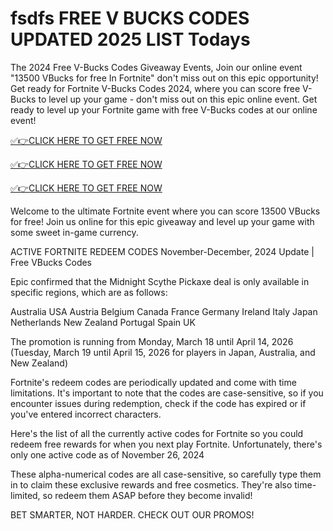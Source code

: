 # fsdfs FREE V BUCKS CODES UPDATED 2025 LIST Todays

The 2024 Free V-Bucks Codes Giveaway Events, Join our online event "13500 VBucks for free In Fortnite" don't miss out on this epic opportunity! Get ready for Fortnite V-Bucks Codes 2024, where you can score free V-Bucks to level up your game - don't miss out on this epic online event. Get ready to level up your Fortnite game with free V-Bucks codes at our online event!

[✅👉CLICK HERE TO GET FREE NOW ](https://appbitly.com/Free-Fortnite)

[✅👉CLICK HERE TO GET FREE NOW ](https://appbitly.com/Free-Fortnite)

[✅👉CLICK HERE TO GET FREE NOW ](https://appbitly.com/Free-Fortnite)

Welcome to the ultimate Fortnite event where you can score 13500 VBucks for free! Join us online for this epic giveaway and level up your game with some sweet in-game currency.

ACTIVE FORTNITE REDEEM CODES
November-December, 2024 Update | Free VBucks Codes

Epic confirmed that the Midnight Scythe Pickaxe deal is only available in specific regions, which are as follows:

Australia
USA
Austria
Belgium
Canada
France
Germany
Ireland
Italy
Japan
Netherlands
New Zealand
Portugal
Spain
UK

The promotion is running from Monday, March 18 until April 14, 2026 (Tuesday, March 19 until April 15, 2026 for players in Japan, Australia, and New Zealand)

Fortnite's redeem codes are periodically updated and come with time limitations. It's important to note that the codes are case-sensitive, so if you encounter issues during redemption, check if the code has expired or if you've entered incorrect characters.

Here's the list of all the currently active codes for Fortnite so you could redeem free rewards for when you next play Fortnite. Unfortunately, there's only one active code as of November 26, 2024

These alpha-numerical codes are all case-sensitive, so carefully type them in to claim these exclusive rewards and free cosmetics. They're also time-limited, so redeem them ASAP before they become invalid!

BET SMARTER, NOT HARDER. CHECK OUT OUR PROMOS!
